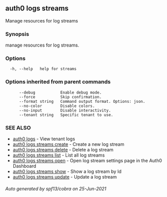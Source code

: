 ## auth0 logs streams

Manage resources for log streams

### Synopsis

manage resources for log streams.

### Options

```
  -h, --help   help for streams
```

### Options inherited from parent commands

```
      --debug           Enable debug mode.
      --force           Skip confirmation.
      --format string   Command output format. Options: json.
      --no-color        Disable colors.
      --no-input        Disable interactivity.
      --tenant string   Specific tenant to use.
```

### SEE ALSO

* [auth0 logs](auth0_logs.md)	 - View tenant logs
* [auth0 logs streams create](auth0_logs_streams_create.md)	 - Create a new log stream
* [auth0 logs streams delete](auth0_logs_streams_delete.md)	 - Delete a log stream
* [auth0 logs streams list](auth0_logs_streams_list.md)	 - List all log streams
* [auth0 logs streams open](auth0_logs_streams_open.md)	 - Open log stream settings page in the Auth0 Dashboard
* [auth0 logs streams show](auth0_logs_streams_show.md)	 - Show a log stream by Id
* [auth0 logs streams update](auth0_logs_streams_update.md)	 - Update a log stream

###### Auto generated by spf13/cobra on 25-Jun-2021
